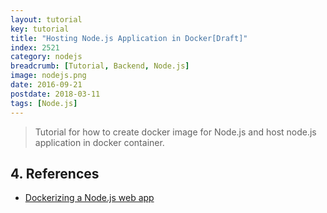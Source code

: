 ```yaml
---
layout: tutorial
key: tutorial
title: "Hosting Node.js Application in Docker[Draft]"
index: 2521
category: nodejs
breadcrumb: [Tutorial, Backend, Node.js]
image: nodejs.png
date: 2016-09-21
postdate: 2018-03-11
tags: [Node.js]
---
```


> Tutorial for how to create docker image for Node.js and host node.js application in docker container.


## 4. References
* [Dockerizing a Node.js web app](https://nodejs.org/en/docs/guides/nodejs-docker-webapp/)
